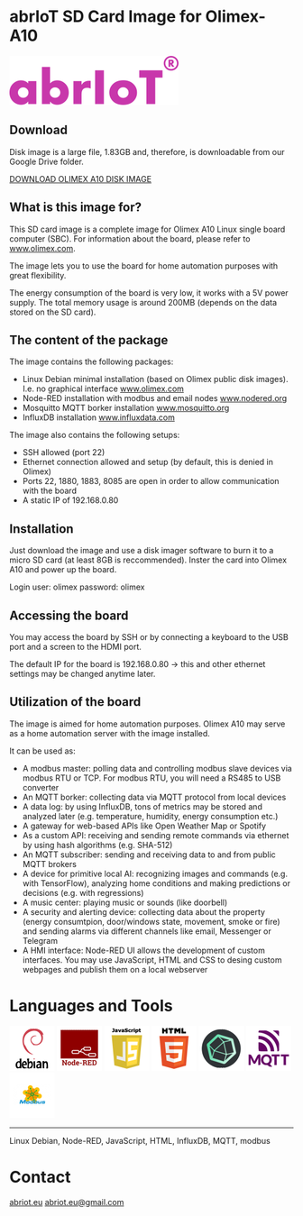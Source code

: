<h1>abrIoT SD Card Image for Olimex-A10</h1>

<img src="https://github.com/abrIoTeu/abrIoTeu/blob/main/abriot_header_logo.png">

<h2>Download</h2>

Disk image is a large file, 1.83GB and, therefore, is downloadable from our Google Drive folder.

<a href="https://drive.google.com/drive/folders/1txmobx2sUAEdND8ckU6oaFwQzqN48iTZ?usp=sharing" download>DOWNLOAD OLIMEX A10 DISK IMAGE</a>


<h2>What is this image for?</h2>

This SD card image is a complete image for Olimex A10 Linux single board computer (SBC). For information about the board, please refer to www.olimex.com.

The image lets you to use the board for home automation purposes with great flexibility.

The energy consumption of the board is very low, it works with a 5V power supply. The total memory usage is around 200MB (depends on the data stored on the SD card).

<h2>The content of the package</h2>

The image contains the following packages:
- Linux Debian minimal installation (based on Olimex public disk images). I.e. no graphical interface www.olimex.com
- Node-RED installation with modbus and email nodes www.nodered.org
- Mosquitto MQTT borker installation www.mosquitto.org
- InfluxDB installation www.influxdata.com

The image also contains the following setups:
- SSH allowed (port 22)
- Ethernet connection allowed and setup (by default, this is denied in Olimex)
- Ports 22, 1880, 1883, 8085 are open in order to allow communication with the board
- A static IP of 192.168.0.80

<h2>Installation</h2>

Just download the image and use a disk imager software to burn it to a micro SD card (at least 8GB is reccommended). Inster the card into Olimex A10 and power up the board.

Login
user: olimex
password: olimex

<h2>Accessing the board</h2>

You may access the board by SSH or by connecting a keyboard to the USB port and a screen to the HDMI port.

The default IP for the board is 192.168.0.80 -> this and other ethernet settings may be changed anytime later.

<h2>Utilization of the board</h2>

The image is aimed for home automation purposes. Olimex A10 may serve as a home automation server with the image installed.

It can be used as:
- A modbus master: polling data and controlling modbus slave devices via modbus RTU or TCP. For modbus RTU, you will need a RS485 to USB converter
- An MQTT borker: collecting data via MQTT protocol from local devices
- A data log: by using InfluxDB, tons of metrics may be stored and analyzed later (e.g. temperature, humidity, energy consumption etc.)
- A gateway for web-based APIs like Open Weather Map or Spotify
- As a custom API: receiving and sending remote commands via ethernet by using hash algorithms (e.g. SHA-512)
- An MQTT subscriber: sending and receiving data to and from public MQTT brokers
- A device for primitive local AI: recognizing images and commands (e.g. with TensorFlow), analyzing home conditions and making predictions or decisions (e.g. with regressions)
- A music center: playing music or sounds (like doorbell)
- A security and alerting device: collecting data about the property (energy consumtpion, door/windows state, movement, smoke or fire) and sending alarms via different channels like email, Messenger or Telegram
- A HMI interface: Node-RED UI allows the development of custom interfaces. You may use JavaScript, HTML and CSS to desing custom webpages and publish them on a local webserver

<h1>Languages and Tools</h1>

<div>
  <img src="https://github.com/abrIoTeu/abrIoTeu/blob/main/Debian.png" height="80px" width="80px">
  <img src="https://github.com/abrIoTeu/abrIoTeu/blob/main/NodeRED.png" height="80px" width="80px">
  <img src="https://github.com/abrIoTeu/abrIoTeu/blob/main/JavaScript.png" height="80px" width="80px">
  <img src="https://github.com/abrIoTeu/abrIoTeu/blob/main/HTML.png" height="80px" width="80px">
  <img src="https://github.com/abrIoTeu/abrIoTeu/blob/main/InfluxDB.png" height="80px" width="80px">
  <img src="https://github.com/abrIoTeu/abrIoTeu/blob/main/MQTT.png" height="80px" width="80px">
  <img src="https://github.com/abrIoTeu/abrIoTeu/blob/main/modbus.png" height="80px" width="80px">
</div>

---

Linux Debian, Node-RED, JavaScript, HTML, InfluxDB, MQTT, modbus

<h1>Contact</h1>

<a href="https://www.abriot.eu" target="_blank">abriot.eu</a>
<a href="mailto:abriot.eu@gmail.com" target="_blank">abriot.eu@gmail.com</a>
